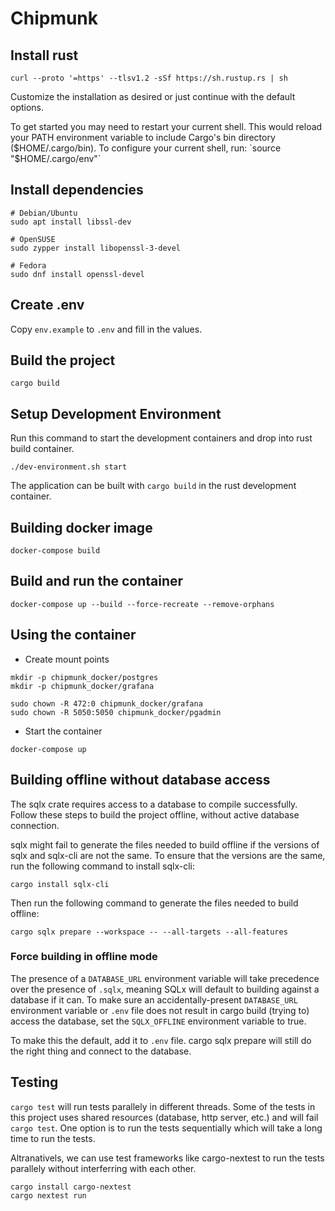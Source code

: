 # Chipmunk

## Install rust

```shell
curl --proto '=https' --tlsv1.2 -sSf https://sh.rustup.rs | sh
```

Customize the installation as desired or just continue with the default options.

To get started you may need to restart your current shell. This would reload your PATH environment variable to include Cargo's bin directory ($HOME/.cargo/bin).
To configure your current shell, run: `source "$HOME/.cargo/env"`

## Install dependencies

```shell
# Debian/Ubuntu
sudo apt install libssl-dev

# OpenSUSE
sudo zypper install libopenssl-3-devel

# Fedora
sudo dnf install openssl-devel
```

## Create .env
Copy `env.example` to `.env` and fill in the values.

## Build the project

```shell
cargo build
```

## Setup Development Environment

Run this command to start the development containers and drop into rust build container.

```shell
./dev-environment.sh start
```

The application can be built with `cargo build` in the rust development container.


## Building docker image

```shell
docker-compose build
```

## Build and run the container

```shell
docker-compose up --build --force-recreate --remove-orphans
```

## Using the container

- Create mount points
```shell
mkdir -p chipmunk_docker/postgres
mkdir -p chipmunk_docker/grafana

sudo chown -R 472:0 chipmunk_docker/grafana
sudo chown -R 5050:5050 chipmunk_docker/pgadmin
```

- Start the container
```shell
docker-compose up
```

## Building offline without database access

The sqlx crate requires access to a database to compile successfully. Follow these steps to build the project offline, without active database connection.

sqlx might fail to generate the files needed to build offline if the versions of sqlx and sqlx-cli are not the same. To ensure that the versions are the same, run the following command to install sqlx-cli:

```shell
cargo install sqlx-cli
```

Then run the following command to generate the files needed to build offline:

```shell
cargo sqlx prepare --workspace -- --all-targets --all-features
```

### Force building in offline mode

The presence of a `DATABASE_URL` environment variable will take precedence over the presence of `.sqlx`, meaning SQLx will default to building against a database if it can. To make sure an accidentally-present `DATABASE_URL` environment variable or `.env` file does not result in cargo build (trying to) access the database, set the `SQLX_OFFLINE` environment variable to true.

To make this the default, add it to `.env` file. cargo sqlx prepare will still do the right thing and connect to the database.

## Testing
`cargo test` will run tests parallely in different threads. Some of the tests in this project uses shared resources (database, http server, etc.) and will fail `cargo test`. One option is to run the tests sequentially which will take a long time to run the tests.

Altranativels, we can use test frameworks like cargo-nextest to run the tests parallely without interferring with each other.

```shell
cargo install cargo-nextest
cargo nextest run
```